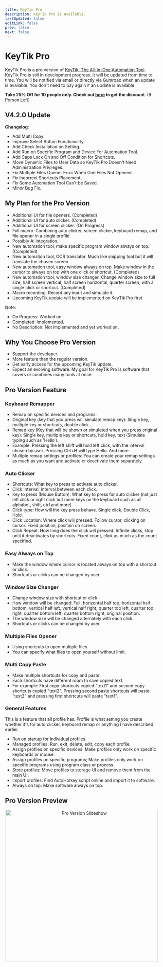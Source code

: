 ```yaml
---
title: KeyTik Pro
description: KeyTik Pro is available.
lastUpdated: false
editLink: false
prev: false
next: false
---
```


# KeyTik Pro

KeyTik Pro is a pro version of [KeyTik: The All-in-One Automation Tool](https://github.com/Fajar-RahmadJaya/KeyTik). KeyTik Pro is still in development progress. It will be updated from time to time. You will be notified via email or directly via Gumroad when an update is available. You don't need to pay again if an update is available.

**Take 25% Off for 10 people only. Check out [here](https://fajarrahmadjaya.gumroad.com/l/keytik-pro/KeyTikPro25) to get the discount**. (9 Person Left)

## V4.2.0 Update
**Changelog**:
- Add Multi Copy.
- Improve Select Button Functionality.
- Add Check Installation on Setting.
- Add Run on Specific Program and Device For Automation Tool.
- Add Caps Lock On and Off Condition for Shortcuts.
- Move Dynamic Files to User Data so KeyTik Pro Doesn't Need Administration Privileges.
- Fix Multiple Files Opener Error When One Files Not Opened.
- Fix Incorrect Shortcuts Placement.
- Fix Some Automation Tool Can't be Saved.
- Minor Bug Fix.

## My Plan for the Pro Version
- Additional UI for file openers. (Completed)
- Additional UI for auto clicker. (Completed)
- Additional UI for screen clicker. (On Progress)
- Full macro. Combining auto clicker, screen clicker, keyboard remap, and file opener in a single profile.
- Possibly AI integration.
- New automation tool, make specific program window always on top. (Completed)
- New automation tool, OCR translator. Much like snipping tool but it will translate the chosen screen.
- New automation tool, easy window always on top. Make window in the cursor to always on top with one click or shortcut. (Completed)
- New automation tool, window size changer. Change window size to full size, half screen vertical, half screen horizontal, quarter screen, with a single click or shortcut. (Completed)
- Macro recording. Record any input and simulate it.
- Upcoming KeyTik update will be implemented on KeyTik Pro first.

Note:
- On Progress: Worked on.
- Completed: Implemented.
- No Description: Not implemented and yet worked on.

## Why You Choose Pro Version
- Support the developer.
- More feature than the regular version.
- Get early access for the upcoming KeyTik update.
- Expect an evolving software. My goal for KeyTik Pro is software that covers or combines many tools at once.

## Pro Version Feature
### Keyboard Remapper
- Remap on specific devices and programs.
- Original key (key that you press will simulate remap key): Single key, multiple key or shortcuts, double click.
- Remap key (Key that will be shown or simulated when you press original key): Single key, multiple key or shortcuts, hold key, text (Simulate typing such as 'Hello').
- Example: Pressing the left shift will hold left click, with the interval chosen by user. Pressing Ctrl+H will type Hello. And more.
- Multiple remap settings or profiles: You can create your remap settings as much as you want and activate or deactivate them separately.

### Auto Clicker
- Shortcuts: What key to press to activate auto clicker.
- Click Interval: Interval between each click.
- Key to press (Mouse Button): What key to press for auto clicker (not just left click or right click but more keys on the keyboard such as all alphabet, shift, ctrl and more)
- Click type: How will the key press behave. Single click, Double Click, Hold.
- Click Location: Where click will pressed. Follow cursor, clicking on cursor. Fixed position, position on screen.
- Click Repeat: How long does the click will pressed. Infinite clicks, stop until it deactivates by shortcuts. Fixed count, click as much as the count specified.

### Easy Always on Top
- Make the window where cursor is located always on top with a shortcut or click.
- Shortcuts or clicks can be changed by user.

### Window Size Changer
- Change window size with shortcut or click.
- How window will be changed: Full, horizontal half top, horizontal half bottom, vertical half left, vertical half right, quarter top left, quarter top right, quarter bottom left, quarter bottom right, original position.
- The window size will be changed alternately with each click.
- Shortcuts or clicks can be changed by user.

### Multiple Files Opener
- Using shortcuts to open multiple files.
- You can specify what files to open yourself without limit.

### Multi Copy Paste
- Make multiple shortcuts for copy and paste.
- Each shortcuts have different room to save copied text.
- For example: First copy shortcuts copied "text1" and second copy shortcuts copied "text2". Pressing second paste shortcuts will paste "text2" and pressing first shortcuts will paste "text1".

### General Features
This is a feature that all profile has. Profile is what setting you create whether it's for auto clicker, keyboard remap or anything I have described earlier.
- Run on startup for individual profiles.
- Managed profiles: Run, exit, delete, edit, copy each profile.
- Assign profiles on specific devices: Make profiles only work on specific keyboards or mouse.
- Assign profiles on specific programs; Make profiles only work on specific programs using program class or process.
- Store profiles: Move profiles to storage UI and remove them from the main UI.
- Import profiles: Find AutoHotkey script online and import it to software.
- Always on top: Make software always on top.

## Pro Version Preview
<p align="center">
  <img src="/pro-version/slideshow.gif" alt="Pro Version Slideshow" width="500" />
</p>